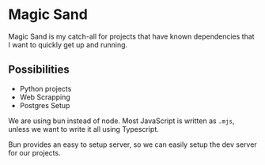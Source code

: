 # Magic Sand

Magic Sand is my catch-all for projects that have known dependencies that I
want to quickly get up and running.

## Possibilities

- Python projects
- Web Scrapping
- Postgres Setup

We are using bun instead of node. Most JavaScript is written as `.mjs`, unless
we want to write it all using Typescript.

Bun provides an easy to setup server, so we can easily setup the dev server for
our projects.

